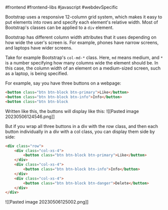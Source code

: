 #frontend #frontend-libs #javascript #webdevSpecific 

Bootstrap uses a responsive 12-column grid system, which makes it easy to put elements into rows and specify each element's relative width. Most of Bootstrap's classes can be applied to a `div` element.

Bootstrap has different column width attributes that it uses depending on how wide the user's screen is. For example, phones have narrow screens, and laptops have wider screens.

Take for example Bootstrap's `col-md-*` class. Here, `md` means medium, and `*` is a number specifying how many columns wide the element should be. In this case, the column width of an element on a medium-sized screen, such as a laptop, is being specified.

For example, say you have three buttons on a webpage:
```html
<button class="btn btn-block btn-primary">Like</button>
<button class="btn btn-block btn-info">Info</button>
<button class="btn btn-block
```
Written like this, the buttons will display like this:
![[Pasted image 20230506124546.png]]

But if you wrap all three buttons in a div with the row class, and then each button individually in a div with a col class, you can display them side by side:
```html
<div class="row">
	<div class="col-xs-4">
		<button class="btn btn-block btn-primary">Like</button>
	</div>
	<div class="col-xs-4">
		<button class="btn btn-block btn-info">Info</button>
	</div>
	<div class="col-xs-4">
		<button class="btn btn-block btn-danger">Delete</button>
	</div>
</div>
```
![[Pasted image 20230506125002.png]]
